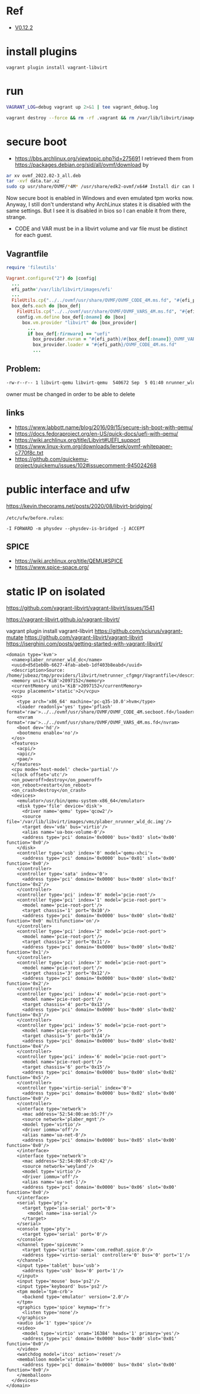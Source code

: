 # Ref
* [V0.12.2](https://vagrant-libvirt.github.io/vagrant-libvirt/version/0.12.2/configuration.html)


# install plugins
```
vagrant plugin install vagrant-libvirt
```

# run
```bash
VAGRANT_LOG=debug vagrant up 2>&1 | tee vagrant_debug.log

vagrant destroy --force && rm -rf .vagrant && rm /var/lib/libvirt/images/efi/*

```

# secure boot


* https://bbs.archlinux.org/viewtopic.php?id=275691
I retrieved them from https://packages.debian.org/sid/all/ovmf/download by
```bash
ar xv ovmf_2022.02-3_all.deb
tar -xvf data.tar.xz
sudo cp usr/share/OVMF/*4M* /usr/share/edk2-ovmf/x64# Install dir can be custom
```
Now secure boot is enabled in Windows and even emulated tpm works now. Anyway, I still don't understand why ArchLinux states it is disabled with the same settings. But I see it is disabled in bios so I can enable it from there, strange.


* CODE and VAR must be in a libvirt volume  and var file must be distinct for each guest.

## Vagrantfile
```ruby
require 'fileutils'

Vagrant.configure("2") do |config|
  ...
  efi_path='/var/lib/libvirt/images/efi'
  ...
  FileUtils.cp("../../ovmf/usr/share/OVMF/OVMF_CODE_4M.ms.fd", "#{efi_path}/OVMF_CODE_4M.ms.fd")
  box_defs.each do |box_def|
    FileUtils.cp("../../ovmf/usr/share/OVMF/OVMF_VARS_4M.ms.fd", "#{efi_path}/#{box_def[:bname]}_OVMF_VARS.4M.ms.fd")
    config.vm.define box_def[:bname] do |box|
      box.vm.provider "libvirt" do |box_provider|
        ...
        if box_def[:firmware] == "uefi"
          box_provider.nvram = "#{efi_path}/#{box_def[:bname]}_OVMF_VARS.4M.ms.fd"
          box_provider.loader = "#{efi_path}/OVMF_CODE_4M.ms.fd"
          ...
```


## Problem: 
```bash
-rw-r--r-- 1 libvirt-qemu libvirt-qemu  540672 Sep  5 01:40 nrunner_wld_dc_OVMF_VARS.4M.ms.fd
```

owner must be changed in order to be able to delete


## links
* https://www.labbott.name/blog/2016/09/15/secure-ish-boot-with-qemu/
*  https://docs.fedoraproject.org/en-US/quick-docs/uefi-with-qemu/
* https://wiki.archlinux.org/title/Libvirt#UEFI_support
* https://www.linux-kvm.org/downloads/lersek/ovmf-whitepaper-c770f8c.txt
* https://github.com/quickemu-project/quickemu/issues/102#issuecomment-945024268

# public interface and ufw

https://kevin.thecorams.net/posts/2020/08/libvirt-bridging/

`/etc/ufw/before.rules`:
```
-I FORWARD -m physdev --physdev-is-bridged -j ACCEPT
```


## SPICE

* https://wiki.archlinux.org/title/QEMU#SPICE
* https://www.spice-space.org/

# static IP on isolated

https://github.com/vagrant-libvirt/vagrant-libvirt/issues/1541





https://vagrant-libvirt.github.io/vagrant-libvirt/

vagrant plugin install vagrant-libvirt
https://github.com/sciurus/vagrant-mutate
https://github.com/vagrant-libvirt/vagrant-libvirt
https://iserghini.com/posts/getting-started-with-vagrant-libvirt/



```
<domain type='kvm'>
  <name>plaber_nrunner_wld_dc</name>
  <uuid>d5d1eb0b-6627-4fab-abeb-1df403b8eabd</uuid>
  <description>Source: /home/jubeaz/tmp/providers/libvirt/netrunner_cfgmgr/Vagrantfile</description>
  <memory unit='KiB'>2097152</memory>
  <currentMemory unit='KiB'>2097152</currentMemory>
  <vcpu placement='static'>2</vcpu>
  <os>
    <type arch='x86_64' machine='pc-q35-10.0'>hvm</type>
    <loader readonly='yes' type='pflash' format='raw'>../../ovmf/usr/share/OVMF/OVMF_CODE_4M.secboot.fd</loader>
    <nvram format='raw'>../../ovmf/usr/share/OVMF/OVMF_VARS_4M.ms.fd</nvram>
    <boot dev='hd'/>
    <bootmenu enable='no'/>
  </os>
  <features>
    <acpi/>
    <apic/>
    <pae/>
  </features>
  <cpu mode='host-model' check='partial'/>
  <clock offset='utc'/>
  <on_poweroff>destroy</on_poweroff>
  <on_reboot>restart</on_reboot>
  <on_crash>destroy</on_crash>
  <devices>
    <emulator>/usr/bin/qemu-system-x86_64</emulator>
    <disk type='file' device='disk'>
      <driver name='qemu' type='qcow2'/>
      <source file='/var/lib/libvirt/images/vms/plaber_nrunner_wld_dc.img'/>
      <target dev='vda' bus='virtio'/>
      <alias name='ua-box-volume-0'/>
      <address type='pci' domain='0x0000' bus='0x03' slot='0x00' function='0x0'/>
    </disk>
    <controller type='usb' index='0' model='qemu-xhci'>
      <address type='pci' domain='0x0000' bus='0x01' slot='0x00' function='0x0'/>
    </controller>
    <controller type='sata' index='0'>
      <address type='pci' domain='0x0000' bus='0x00' slot='0x1f' function='0x2'/>
    </controller>
    <controller type='pci' index='0' model='pcie-root'/>
    <controller type='pci' index='1' model='pcie-root-port'>
      <model name='pcie-root-port'/>
      <target chassis='1' port='0x10'/>
      <address type='pci' domain='0x0000' bus='0x00' slot='0x02' function='0x0' multifunction='on'/>
    </controller>
    <controller type='pci' index='2' model='pcie-root-port'>
      <model name='pcie-root-port'/>
      <target chassis='2' port='0x11'/>
      <address type='pci' domain='0x0000' bus='0x00' slot='0x02' function='0x1'/>
    </controller>
    <controller type='pci' index='3' model='pcie-root-port'>
      <model name='pcie-root-port'/>
      <target chassis='3' port='0x12'/>
      <address type='pci' domain='0x0000' bus='0x00' slot='0x02' function='0x2'/>
    </controller>
    <controller type='pci' index='4' model='pcie-root-port'>
      <model name='pcie-root-port'/>
      <target chassis='4' port='0x13'/>
      <address type='pci' domain='0x0000' bus='0x00' slot='0x02' function='0x3'/>
    </controller>
    <controller type='pci' index='5' model='pcie-root-port'>
      <model name='pcie-root-port'/>
      <target chassis='5' port='0x14'/>
      <address type='pci' domain='0x0000' bus='0x00' slot='0x02' function='0x4'/>
    </controller>
    <controller type='pci' index='6' model='pcie-root-port'>
      <model name='pcie-root-port'/>
      <target chassis='6' port='0x15'/>
      <address type='pci' domain='0x0000' bus='0x00' slot='0x02' function='0x5'/>
    </controller>
    <controller type='virtio-serial' index='0'>
      <address type='pci' domain='0x0000' bus='0x02' slot='0x00' function='0x0'/>
    </controller>
    <interface type='network'>
      <mac address='52:54:00:ae:b5:7f'/>
      <source network='plaber_mgnt'/>
      <model type='virtio'/>
      <driver iommu='off'/>
      <alias name='ua-net-0'/>
      <address type='pci' domain='0x0000' bus='0x05' slot='0x00' function='0x0'/>
    </interface>
    <interface type='network'>
      <mac address='52:54:00:67:c0:42'/>
      <source network='weyland'/>
      <model type='virtio'/>
      <driver iommu='off'/>
      <alias name='ua-net-1'/>
      <address type='pci' domain='0x0000' bus='0x06' slot='0x00' function='0x0'/>
    </interface>
    <serial type='pty'>
      <target type='isa-serial' port='0'>
        <model name='isa-serial'/>
      </target>
    </serial>
    <console type='pty'>
      <target type='serial' port='0'/>
    </console>
    <channel type='spicevmc'>
      <target type='virtio' name='com.redhat.spice.0'/>
      <address type='virtio-serial' controller='0' bus='0' port='1'/>
    </channel>
    <input type='tablet' bus='usb'>
      <address type='usb' bus='0' port='1'/>
    </input>
    <input type='mouse' bus='ps2'/>
    <input type='keyboard' bus='ps2'/>
    <tpm model='tpm-crb'>
      <backend type='emulator' version='2.0'/>
    </tpm>
    <graphics type='spice' keymap='fr'>
      <listen type='none'/>
    </graphics>
    <audio id='1' type='spice'/>
    <video>
      <model type='virtio' vram='16384' heads='1' primary='yes'/>
      <address type='pci' domain='0x0000' bus='0x00' slot='0x01' function='0x0'/>
    </video>
    <watchdog model='itco' action='reset'/>
    <memballoon model='virtio'>
      <address type='pci' domain='0x0000' bus='0x04' slot='0x00' function='0x0'/>
    </memballoon>
  </devices>
</domain>

```